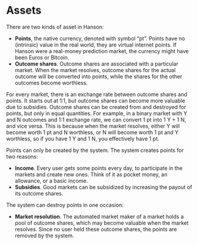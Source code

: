 # Assets

There are two kinds of asset in Hanson:

 * **Points**, the native currency, denoted with symbol “pt”. Points have no
   (intrinsic) value in the real world, they are virtual internet points. If
   Hanson were a real-money prediction market, the currency might have been
   Euros or Bitcoin.
 * **Outcome shares**. Outcome shares are associated with a particular market.
   When the market resolves, outcome shares for the actual outcome will be
   converted into points, while the shares for the other outcomes become
   worthless.

For every market, there is an exchange rate between outcome shares and points.
It starts out at 1:1, but outcome shares can become more valuable due to
subsidies. Outcome shares can be created from and destroyed for points, but only
in equal quantities. For example, in a binary market with Y and N outcomes and
1:1 exchange rate, we can convert 1&nbsp;pt into 1&nbsp;Y + 1&nbsp;N, and vice
versa. This is because when the market resolves, either Y will become worth
1&nbsp;pt and N worthless, or N will become worth 1&nbsp;pt and Y worthless, so
if you have 1&nbsp;Y and 1&nbsp;N, you effectively have 1&nbsp;pt.

Points can only be created by the system. The system creates points for two
reasons:

 * **Income**. Every user gets some points every day, to participate in the
   markets and create new ones. Think of it as pocket money, an allowance, or a
   basic income.
 * **Subsidies**. Good markets can be subsidized by increasing the payout of its
   outcome shares.

The system can destroy points in one occasion:

 * **Market resolution**. The automated market maker of a market holds a pool
   of outcome shares, which may become valuable when the market resolves. Since
   no user held these outcome shares, the points are removed by the system.
